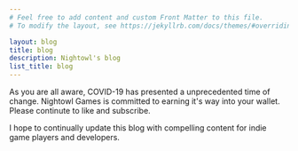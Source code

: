 ```yaml
---
# Feel free to add content and custom Front Matter to this file.
# To modify the layout, see https://jekyllrb.com/docs/themes/#overriding-theme-defaults

layout: blog
title: blog
description: Nightowl's blog
list_title: blog
---
```


As you are all aware, COVID-19 has presented a unprecedented time of change. Nightowl Games is committed to earning it's way into your wallet. Please continute to like and subscribe.

I hope to continually update this blog with compelling content for indie game players and developers.